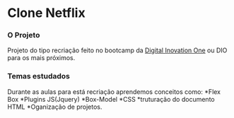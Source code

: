 # Clone Netflix

### O Projeto

Projeto do tipo recriação feito no bootcamp da <a href="https://web.digitalinnovation.one/track/everis-fullstack-developer">Digital Inovation One<a> ou DIO para os mais próximos.
 

### Temas estudados

Durante as aulas para está recriação aprendemos conceitos como: 
*Flex Box 
*Plugins JS(Jquery) 
*Box-Model 
*CSS
*truturação do documento HTML
*Oganização de projetos.




